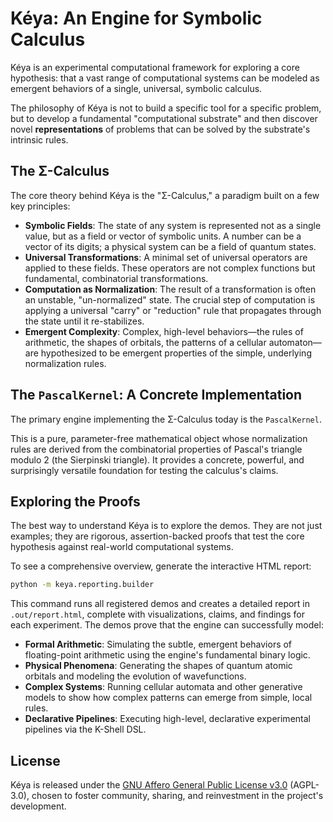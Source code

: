 # Kéya: An Engine for Symbolic Calculus

Kéya is an experimental computational framework for exploring a core hypothesis: that a vast range of computational systems can be modeled as emergent behaviors of a single, universal, symbolic calculus.

The philosophy of Kéya is not to build a specific tool for a specific problem, but to develop a fundamental "computational substrate" and then discover novel **representations** of problems that can be solved by the substrate's intrinsic rules.

## The Σ-Calculus

The core theory behind Kéya is the "Σ-Calculus," a paradigm built on a few key principles:

*   **Symbolic Fields**: The state of any system is represented not as a single value, but as a field or vector of symbolic units. A number can be a vector of its digits; a physical system can be a field of quantum states.
*   **Universal Transformations**: A minimal set of universal operators are applied to these fields. These operators are not complex functions but fundamental, combinatorial transformations.
*   **Computation as Normalization**: The result of a transformation is often an unstable, "un-normalized" state. The crucial step of computation is applying a universal "carry" or "reduction" rule that propagates through the state until it re-stabilizes.
*   **Emergent Complexity**: Complex, high-level behaviors—the rules of arithmetic, the shapes of orbitals, the patterns of a cellular automaton—are hypothesized to be emergent properties of the simple, underlying normalization rules.

## The `PascalKernel`: A Concrete Implementation

The primary engine implementing the Σ-Calculus today is the `PascalKernel`.

This is a pure, parameter-free mathematical object whose normalization rules are derived from the combinatorial properties of Pascal's triangle modulo 2 (the Sierpinski triangle). It provides a concrete, powerful, and surprisingly versatile foundation for testing the calculus's claims.

## Exploring the Proofs

The best way to understand Kéya is to explore the demos. They are not just examples; they are rigorous, assertion-backed proofs that test the core hypothesis against real-world computational systems.

To see a comprehensive overview, generate the interactive HTML report:

```bash
python -m keya.reporting.builder
```

This command runs all registered demos and creates a detailed report in `.out/report.html`, complete with visualizations, claims, and findings for each experiment. The demos prove that the engine can successfully model:

*   **Formal Arithmetic**: Simulating the subtle, emergent behaviors of floating-point arithmetic using the engine's fundamental binary logic.
*   **Physical Phenomena**: Generating the shapes of quantum atomic orbitals and modeling the evolution of wavefunctions.
*   **Complex Systems**: Running cellular automata and other generative models to show how complex patterns can emerge from simple, local rules.
*   **Declarative Pipelines**: Executing high-level, declarative experimental pipelines via the K-Shell DSL.

## License

Kéya is released under the [GNU Affero General Public License v3.0](LICENSE) (AGPL-3.0), chosen to foster community, sharing, and reinvestment in the project's development.